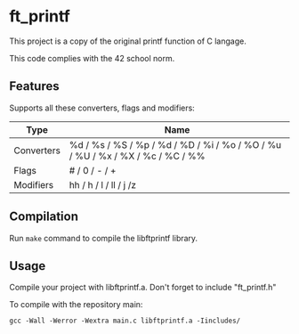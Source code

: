 # ft_printf
This project is a copy of the original printf function of C langage.

This code complies with the 42 school norm.

## Features

Supports all these converters, flags and modifiers:

 Type        | Name
------------ | -------------------------------------------------------------------------------
 Converters  |  %d / %s / %S / %p / %d / %D / %i / %o / %O / %u / %U / %x / %X / %c / %C / %%
 Flags       |  # / 0 / - / +
 Modifiers   |  hh / h / l / ll / j /z

 
## Compilation

Run `make` command to compile the libftprintf library.

## Usage

Compile your project with libftprintf.a.
Don't forget to include "ft_printf.h"

To compile with the repository main:
```
gcc -Wall -Werror -Wextra main.c libftprintf.a -Iincludes/
```
